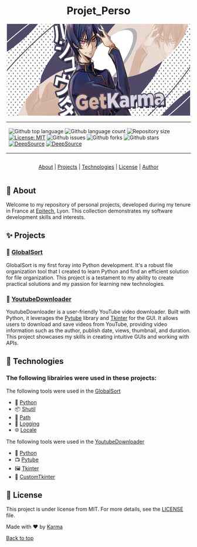 <h1 align="center">Projet_Perso</h1>
<p align="center">
  <img src="./.github/karma.png" width="500" height="250" alt="Projet_Perso">
</p>

<table align="center">
  <tr>
    <td>

![Github top language](https://img.shields.io/github/languages/top/recule556688/projet_perso?color=56BEB8)
![Github language count](https://img.shields.io/github/languages/count/recule556688/projet_perso?color=56BEB8)
![Repository size](https://img.shields.io/github/repo-size/recule556688/projet_perso?color=56BEB8)
[![License: MIT](https://img.shields.io/badge/License-MIT-56BEB8.svg)](https://github.com/recule556688/Projet_Perso/blob/main/LICENSE)
![Github issues](https://img.shields.io/github/issues/recule556688/projet_perso?color=56BEB8)
![Github forks](https://img.shields.io/github/forks/recule556688/projet_perso?color=56BEB8)
![Github stars](https://img.shields.io/github/stars/recule556688/projet_perso?color=56BEB8)
[![DeepSource](https://app.deepsource.com/gh/recule556688/Projet_Perso.svg/?label=active+issues&show_trend=true&token=lfgj4HrvZJ4AkB9HGLVVa6K7)](https://app.deepsource.com/gh/recule556688/Projet_Perso/)
[![DeepSource](https://app.deepsource.com/gh/recule556688/Projet_Perso.svg/?label=resolved+issues&show_trend=true&token=lfgj4HrvZJ4AkB9HGLVVa6K7)](https://app.deepsource.com/gh/recule556688/Projet_Perso/)

  </tr>
</table>

<div align="center" style="display: flex; align-items: center; justify-content: center;">
<p>
<a href="#about">About</a> |
<a href="#projects">Projects</a> |
<a href="#technologies">Technologies</a> |
<a href="#license">License</a> |
<a href="https://github.com/recule556688">Author</a>
</p>
</div>

## 📌 About

Welcome to my repository of personal projects, developed during my tenure in France at [Epitech](https://www.epitech.eu/), Lyon. This collection demonstrates my software development skills and interests.

## ✨ Projects

### 📁 [GlobalSort](https://github.com/recule556688/Projet_Perso/tree/main/GlobalSort)

GlobalSort is my first foray into Python development. It's a robust file organization tool that I created to learn Python and find an efficient solution for file organization. This project is a testament to my ability to create practical solutions and my passion for learning new technologies.

### 🎥 [YoutubeDownloader](https://github.com/recule556688/Projet_Perso/tree/main/Youtube_Downloader)

YoutubeDownloader is a user-friendly YouTube video downloader. Built with Python, it leverages the [Pytube](https://pypi.org/project/pytube/) library and [Tkinter](https://docs.python.org/3/library/tkinter.html) for the GUI. It allows users to download and save videos from YouTube, providing video information such as the author, publish date, views, thumbnail, and duration. This project showcases my skills in creating intuitive GUIs and working with APIs.

## 🚀 Technologies

### The following librairies were used in these projects:

The following tools were used in the [GlobalSort](#globalsort)

- 🐍 [Python](https://www.python.org/)
- 📦 [Shutil](https://docs.python.org/3/library/shutil.html)
- 📂 [Path](https://docs.python.org/3/library/pathlib.html)
- 📝 [Logging](https://docs.python.org/3/library/logging.html)
- 🌐 [Locale](https://docs.python.org/3/library/locale.html)

The following tools were used in the [YoutubeDownloader](#youtubedownloader)

- 🐍 [Python](https://www.python.org/)
- 📺 [Pytube](https://pypi.org/project/pytube/)
- 🖼️ [Tkinter](https://docs.python.org/3/library/tkinter.html)
- 🎨 [CustomTkinter](https://pypi.org/project/customtkinter/)

## 📝 License

This project is under license from MIT. For more details, see the [LICENSE](LICENSE) file.

Made with ❤️ by [Karma](https://github.com/recule556688)

[Back to top](#top)
